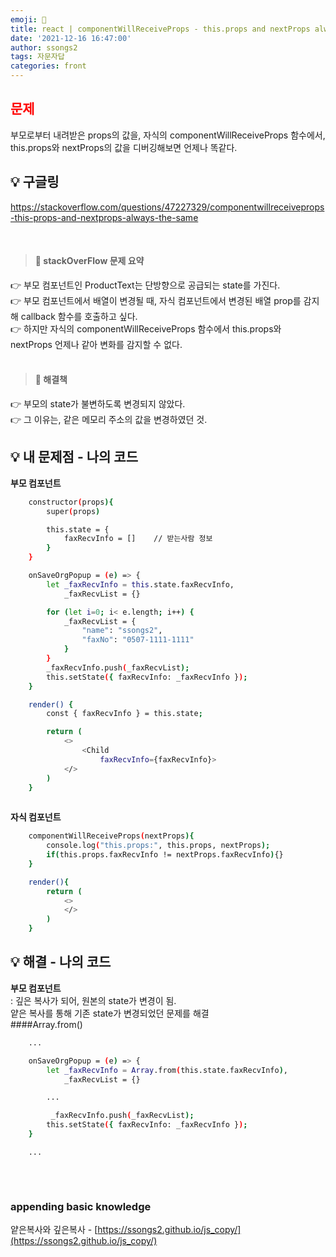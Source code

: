 ```yaml
---
emoji: 🧩
title: react | componentWillReceiveProps - this.props and nextProps always same
date: '2021-12-16 16:47:00'
author: ssongs2
tags: 자문자답
categories: front
---
```


## <span style="color:red">문제</span> 
  
부모로부터 내려받은 props의 값을, 자식의 componentWillReceiveProps 함수에서,
this.props와 nextProps의 값을 디버깅해보면 언제나 똑같다.

## 💡 구글링
  
https://stackoverflow.com/questions/47227329/componentwillreceiveprops-this-props-and-nextprops-always-the-same
  
  <br>  

>#### 🔨 stackOverFlow 문제 요약
👉 부모 컴포넌트인 ProductText는 단방향으로 공급되는 state를 가진다.  
👉 부모 컴포넌트에서 배열이 변경될 때, 자식 컴포넌트에서 변경된 배열 prop를 감지해 callback 함수를 호출하고 싶다.  
👉 하지만 자식의 componentWillReceiveProps 함수에서 this.props와 nextProps 언제나 같아 변화를 감지할 수 없다.  
<br>  

>#### 🔨 해결책
👉 부모의 state가 불변하도록 변경되지 않았다.  
👉 그 이유는, 같은 메모리 주소의 값을 변경하였던 것.  

## 💡 내 문제점 - 나의 코드

**부모 컴포넌트**

```bash
    constructor(props){
        super(props)

        this.state = {
            faxRecvInfo = []    // 받는사람 정보
        }
    }

    onSaveOrgPopup = (e) => {
        let _faxRecvInfo = this.state.faxRecvInfo,
            _faxRecvList = {}

        for (let i=0; i< e.length; i++) {
            _faxRecvList = {
                "name": "ssongs2",
                "faxNo": "0507-1111-1111"
            }
        }
        _faxRecvInfo.push(_faxRecvList);
        this.setState({ faxRecvInfo: _faxRecvInfo });
    }

    render() {
        const { faxRecvInfo } = this.state;

        return (
            <>
                <Child
                    faxRecvInfo={faxRecvInfo}>
            </>
        )
    }
  
```
**자식 컴포넌트**

```bash
    componentWillReceiveProps(nextProps){
        console.log("this.props:", this.props, nextProps);                 // 왜? 똑같아?
        if(this.props.faxRecvInfo != nextProps.faxRecvInfo){}
    }

    render(){
        return (
            <>
            </>
        )
    }

```

## 💡 해결 - 나의 코드

**부모 컴포넌트**  
: 깊은 복사가 되어, 원본의 state가 변경이 됨. <br>
  얕은 복사를 통해 기존 state가 변경되었던 문제를 해결  <br>
  ####Array.from()
```bash
    ...

    onSaveOrgPopup = (e) => {
        let _faxRecvInfo = Array.from(this.state.faxRecvInfo),
            _faxRecvList = {}

        ...

         _faxRecvInfo.push(_faxRecvList);
        this.setState({ faxRecvInfo: _faxRecvInfo });
    }

    ...
  
```
<br />

### appending basic knowledge

얕은복사와 깊은복사 - [https://ssongs2.github.io/js_copy/](https://ssongs2.github.io/js_copy/)

```toc
```



